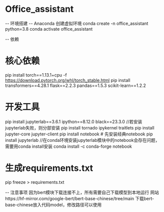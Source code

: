 # Office_assistant

-- 环境搭建
-- Anaconda 创建虚拟环境
conda create -n office_assistant python=3.8
conda activate office_assistant


-- 依赖
# 核心依赖
pip install torch==1.13.1+cpu -f https://download.pytorch.org/whl/torch_stable.html
pip install transformers==4.28.1 flask==2.2.3 pandas==1.5.3 scikit-learn==1.2.2

# 开发工具
pip install jupyterlab==3.6.1 ipython==8.12.0 black==23.3.0
//若安装jupyterlab失败，则分部安装
pip install tornado ipykernel traitlets
pip install jupyter-core jupyter-client
pip install notebook  # 先安装经典notebook
pip install jupyterlab
//在conda环境安装jupyterlab模块中的notebook会存在问题，需要用conda install安装 conda install -c conda-forge notebook

# 生成requirements.txt
pip freeze > requirements.txt

-- 注意事项
因为bert模块下载连接不上，所有需要自己下载模型到本地运行 网站https://hf-mirror.com/google-bert/bert-base-chinese/tree/main
下载bert-base-chinese放入代码model，修改路径可以使用



